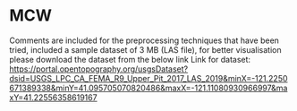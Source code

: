 # MCW
Comments are included for the preprocessing techniques that have been tried, 
included a sample dataset of 3 MB (LAS file), for better visualisation please download the dataset from the below link
Link for dataset:
https://portal.opentopography.org/usgsDataset?dsid=USGS_LPC_CA_FEMA_R9_Upper_Pit_2017_LAS_2019&minX=-121.2250671389338&minY=41.095705070820486&maxX=-121.11080930966997&maxY=41.22556358619167

